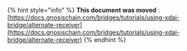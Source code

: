 

{% hint style="info" %}
**This document was moved**
: [https://docs.gnosischain.com/bridges/tutorials/using-xdai-bridge/alternate-receiver](https://docs.gnosischain.com/bridges/tutorials/using-xdai-bridge/alternate-receiver)
{% endhint %}